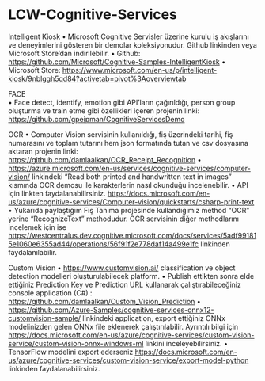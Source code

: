 # LCW-Cognitive-Services

Intelligent Kiosk 
•	Microsoft Cognitive Servisler üzerine kurulu iş akışlarını ve deneyimlerini gösteren bir demolar koleksiyonudur. Github linkinden veya Microsoft Store’dan indirilebilir.
•	Github: https://github.com/Microsoft/Cognitive-Samples-IntelligentKiosk
•	Microsoft Store: https://www.microsoft.com/en-us/p/intelligent-kiosk/9nblggh5qd84?activetab=pivot%3Aoverviewtab

FACE  
•	Face detect, identify, emotion gibi API’ların çağırıldığı, person group oluşturma ve train etme gibi özellikleri içeren projenin linki: https://github.com/gpeipman/CognitiveServicesDemo

OCR 
•	Computer Vision servisinin kullanıldığı, fiş üzerindeki tarihi, fiş numarasını ve toplam tutarını hem json formatında tutan ve csv dosyasına aktaran projenin linki: https://github.com/damlaalkan/OCR_Receipt_Recognition
•	https://azure.microsoft.com/en-us/services/cognitive-services/computer-vision/ linkindeki “Read both printed and handwritten text in images” kısmında OCR demosu ile karakterlerin nasıl okunduğu incelenebilir.
•	API için linkten faydalanabilirsiniz. https://docs.microsoft.com/en-us/azure/cognitive-services/Computer-vision/quickstarts/csharp-print-text 
•	Yukarıda paylaştığım Fiş Tanıma projesinde kullandığımız method “OCR” yerine “RecognizeText” methodudur. OCR servisinin diğer methodlarını incelemek için ise https://westcentralus.dev.cognitive.microsoft.com/docs/services/5adf991815e1060e6355ad44/operations/56f91f2e778daf14a499e1fc linkinden faydalanılabilir.

Custom Vision
•	https://www.customvision.ai/ classification ve object detection modelleri oluşturulabilecek platform.
•	Publish ettikten sonra elde ettiğiniz Prediction Key ve Prediction URL kullanarak çalıştırabileceğiniz console application (C#) : https://github.com/damlaalkan/Custom_Vision_Prediction
•	https://github.com/Azure-Samples/cognitive-services-onnx12-customvision-sample/ linkindeki application, export ettiğiniz ONNx modelinizden gelen ONNx file eklenerek çalıştırılabilir. Ayrıntılı bilgi için https://docs.microsoft.com/en-us/azure/cognitive-services/custom-vision-service/custom-vision-onnx-windows-ml  linkini inceleyebilirsiniz.
•	TensorFlow modelini export ederseniz  https://docs.microsoft.com/en-us/azure/cognitive-services/custom-vision-service/export-model-python linkinden faydalanabilirsiniz.

